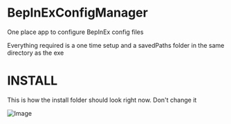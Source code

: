# BepInExConfigManager
One place app to configure BepInEx config files

Everything required is a one time setup and a savedPaths folder in the same directory as the exe

# INSTALL

This is how the install folder should look right now. Don't change it

![Image](https://github.com/jona939s/BepInExConfigManager/tree/main/assets/images/ForGithub1.png)
